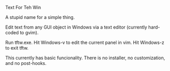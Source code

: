 Text For Teh Win

A stupid name for a simple thing.

Edit text from any GUI object in Windows via a text editor 
(currently hard-coded to gvim).

Run tftw.exe.
Hit Windows-v to edit the current panel in vim. Hit Windows-z to exit tftw.

This currently has basic funcionality.
There is no installer, no customization, and no post-hooks.
